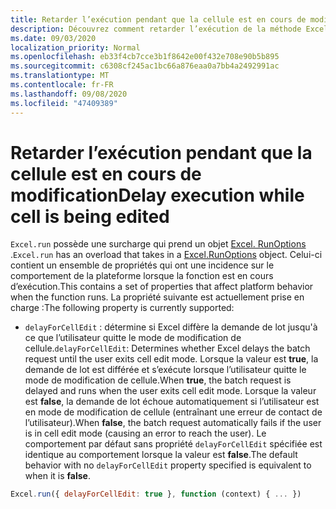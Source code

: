 ```yaml
---
title: Retarder l’exécution pendant que la cellule est en cours de modification
description: Découvrez comment retarder l’exécution de la méthode Excel. Run quand une cellule est en cours de modification.
ms.date: 09/03/2020
localization_priority: Normal
ms.openlocfilehash: eb33f4cb7cce3b1f8642e00f432e708e90b5b895
ms.sourcegitcommit: c6308cf245ac1bc66a876eaa0a7bb4a2492991ac
ms.translationtype: MT
ms.contentlocale: fr-FR
ms.lasthandoff: 09/08/2020
ms.locfileid: "47409389"
---
```

# <a name="delay-execution-while-cell-is-being-edited"></a><span data-ttu-id="0aecc-103">Retarder l’exécution pendant que la cellule est en cours de modification</span><span class="sxs-lookup"><span data-stu-id="0aecc-103">Delay execution while cell is being edited</span></span>

<span data-ttu-id="0aecc-104">`Excel.run` possède une surcharge qui prend un objet [Excel. RunOptions](/javascript/api/excel/excel.runoptions) .</span><span class="sxs-lookup"><span data-stu-id="0aecc-104">`Excel.run` has an overload that takes in a [Excel.RunOptions](/javascript/api/excel/excel.runoptions) object.</span></span> <span data-ttu-id="0aecc-105">Celui-ci contient un ensemble de propriétés qui ont une incidence sur le comportement de la plateforme lorsque la fonction est en cours d’exécution.</span><span class="sxs-lookup"><span data-stu-id="0aecc-105">This contains a set of properties that affect platform behavior when the function runs.</span></span> <span data-ttu-id="0aecc-106">La propriété suivante est actuellement prise en charge :</span><span class="sxs-lookup"><span data-stu-id="0aecc-106">The following property is currently supported:</span></span>

* <span data-ttu-id="0aecc-107">`delayForCellEdit` : détermine si Excel diffère la demande de lot jusqu'à ce que l’utilisateur quitte le mode de modification de cellule.</span><span class="sxs-lookup"><span data-stu-id="0aecc-107">`delayForCellEdit`: Determines whether Excel delays the batch request until the user exits cell edit mode.</span></span> <span data-ttu-id="0aecc-108">Lorsque la valeur est **true**, la demande de lot est différée et s’exécute lorsque l’utilisateur quitte le mode de modification de cellule.</span><span class="sxs-lookup"><span data-stu-id="0aecc-108">When **true**, the batch request is delayed and runs when the user exits cell edit mode.</span></span> <span data-ttu-id="0aecc-109">Lorsque la valeur est **false**, la demande de lot échoue automatiquement si l’utilisateur est en mode de modification de cellule (entraînant une erreur de contact de l’utilisateur).</span><span class="sxs-lookup"><span data-stu-id="0aecc-109">When **false**, the batch request automatically fails if the user is in cell edit mode (causing an error to reach the user).</span></span> <span data-ttu-id="0aecc-110">Le comportement par défaut sans propriété `delayForCellEdit` spécifiée est identique au comportement lorsque la valeur est **false**.</span><span class="sxs-lookup"><span data-stu-id="0aecc-110">The default behavior with no `delayForCellEdit` property specified is equivalent to when it is **false**.</span></span>

```js
Excel.run({ delayForCellEdit: true }, function (context) { ... })
```
